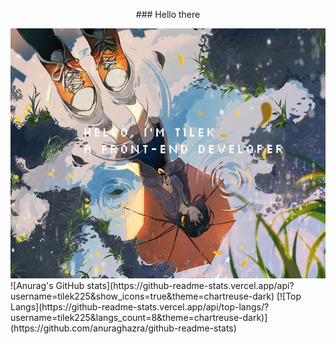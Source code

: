 
<p align="center">
### Hello there 
</p>
<img src="https://github.com/tilek225/tilek225/blob/main/github_bg.png" height="400" width="100%"/>
![Anurag's GitHub stats](https://github-readme-stats.vercel.app/api?username=tilek225&show_icons=true&theme=chartreuse-dark)  
[![Top Langs](https://github-readme-stats.vercel.app/api/top-langs/?username=tilek225&langs_count=8&theme=chartreuse-dark)](https://github.com/anuraghazra/github-readme-stats)



